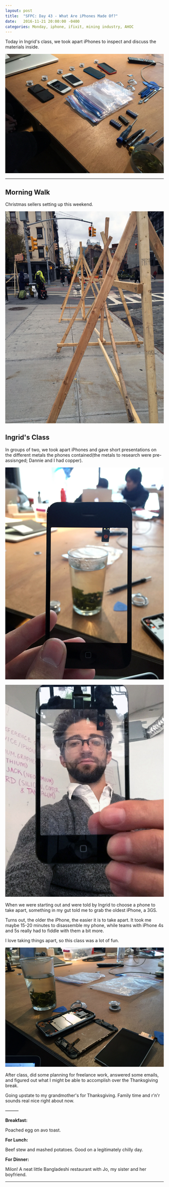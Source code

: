 ```yaml
---
layout: post
title:  "SFPC: Day 43 - What Are iPhones Made Of?"
date:   2016-11-21 20:00:00 -0400
categories: Monday, iphone, ifixit, mining industry, AHOC
---
```


Today in Ingrid's class, we took apart iPhones to inspect and discuss the materials inside.

![iphones](/images/IMG_6047.jpg)

-----

<h2>Morning Walk</h2>

Christmas sellers setting up this weekend.

![tree frames](/images/IMG_6045.jpg)

<h2>Ingrid's Class</h2>

In groups of two, we took apart iPhones and gave short presentations on the different metals the phones contained(the metals to research were pre-assisnged; Dannie and I had copper).

![tree frames](/images/IMG_6049.jpg)

![tree frames](/images/IMG_6051.jpg)

When we were starting out and were told by Ingrid to choose a phone to take apart, something in my gut told me to grab the oldest iPhone, a 3GS.

Turns out, the older the iPhone, the easier it is to take apart. It took me maybe 15-20 minutes to disassemble my phone, while teams with iPhone 4s and 5s really had to fiddle with them a bit more.

I love taking things apart, so this class was a lot of fun.

![tree frames](/images/IMG_6055.jpg)

After class, did some planning for freelance work, answered some emails, and figured out what I might be able to accomplish over the Thanksgiving break.

Going upstate to my grandmother's for Thanksgiving. Family time and r'n'r sounds real nice right about now.

———

**Breakfast:**

Poached egg on avo toast.

**For Lunch:**

Beef stew and mashed potatoes. Good on a legitimately chilly day.

**For Dinner:**

Milon! A neat little Bangladeshi restaurant with Jo, my sister and her boyfriend.

-----
